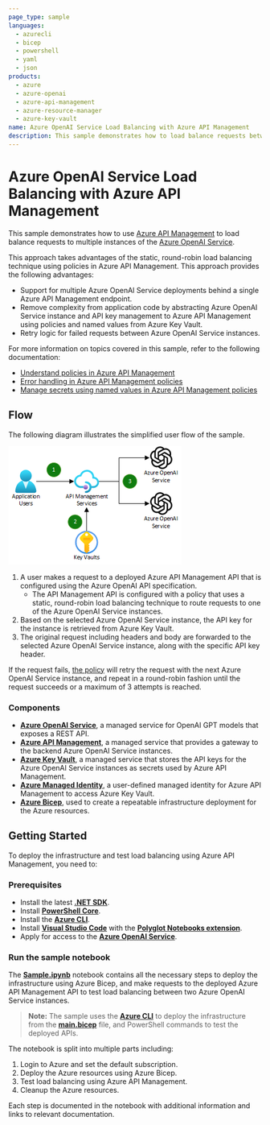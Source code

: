 ```yaml
---
page_type: sample
languages:
  - azurecli
  - bicep
  - powershell
  - yaml
  - json
products:
  - azure
  - azure-openai
  - azure-api-management
  - azure-resource-manager
  - azure-key-vault
name: Azure OpenAI Service Load Balancing with Azure API Management
description: This sample demonstrates how to load balance requests between multiple Azure OpenAI Services using Azure API Management.
---
```


# Azure OpenAI Service Load Balancing with Azure API Management

This sample demonstrates how to use [Azure API Management](https://learn.microsoft.com/en-us/azure/api-management/api-management-key-concepts) to load balance requests to multiple instances of the [Azure OpenAI Service](https://learn.microsoft.com/en-us/azure/ai-services/openai/overview).

This approach takes advantages of the static, round-robin load balancing technique using policies in Azure API Management. This approach provides the following advantages:

- Support for multiple Azure OpenAI Service deployments behind a single Azure API Management endpoint.
- Remove complexity from application code by abstracting Azure OpenAI Service instance and API key management to Azure API Management using policies and named values from Azure Key Vault.
- Retry logic for failed requests between Azure OpenAI Service instances.

For more information on topics covered in this sample, refer to the following documentation:

- [Understand policies in Azure API Management](https://learn.microsoft.com/en-us/azure/api-management/api-management-howto-policies)
- [Error handling in Azure API Management policies](https://learn.microsoft.com/en-us/azure/api-management/api-management-error-handling-policies)
- [Manage secrets using named values in Azure API Management policies](https://learn.microsoft.com/en-us/azure/api-management/api-management-howto-properties?tabs=azure-portal)

## Flow

The following diagram illustrates the simplified user flow of the sample.

![User flow diagram](./images/flow.png)

1. A user makes a request to a deployed Azure API Management API that is configured using the Azure OpenAI API specification.
   - The API Management API is configured with a policy that uses a static, round-robin load balancing technique to route requests to one of the Azure OpenAI Service instances.
2. Based on the selected Azure OpenAI Service instance, the API key for the instance is retrieved from Azure Key Vault.
3. The original request including headers and body are forwarded to the selected Azure OpenAI Service instance, along with the specific API key header.

If the request fails, [the policy](./infra/policies/round-robin-policy.xml) will retry the request with the next Azure OpenAI Service instance, and repeat in a round-robin fashion until the request succeeds or a maximum of 3 attempts is reached.

### Components

- [**Azure OpenAI Service**](https://learn.microsoft.com/en-us/azure/ai-services/openai/overview), a managed service for OpenAI GPT models that exposes a REST API.
- [**Azure API Management**](https://learn.microsoft.com/en-us/azure/api-management/api-management-key-concepts), a managed service that provides a gateway to the backend Azure OpenAI Service instances.
- [**Azure Key Vault**](https://learn.microsoft.com/en-us/azure/key-vault/key-vault-overview), a managed service that stores the API keys for the Azure OpenAI Service instances as secrets used by Azure API Management.
- [**Azure Managed Identity**](https://learn.microsoft.com/en-us/entra/identity/managed-identities-azure-resources/overview), a user-defined managed identity for Azure API Management to access Azure Key Vault.
- [**Azure Bicep**](https://learn.microsoft.com/en-us/azure/azure-resource-manager/bicep/overview?tabs=bicep), used to create a repeatable infrastructure deployment for the Azure resources.

## Getting Started

To deploy the infrastructure and test load balancing using Azure API Management, you need to:

### Prerequisites

- Install the latest [**.NET SDK**](https://dotnet.microsoft.com/download).
- Install [**PowerShell Core**](https://docs.microsoft.com/en-us/powershell/scripting/install/installing-powershell).
- Install the [**Azure CLI**](https://docs.microsoft.com/en-us/cli/azure/install-azure-cli).
- Install [**Visual Studio Code**](https://code.visualstudio.com/) with the [**Polyglot Notebooks extension**](https://marketplace.visualstudio.com/items?itemName=ms-dotnettools.dotnet-interactive-vscode).
- Apply for access to the [**Azure OpenAI Service**](https://learn.microsoft.com/en-us/azure/ai-services/openai/overview#how-do-i-get-access-to-azure-openai).

### Run the sample notebook

The [**Sample.ipynb**](./Sample.ipynb) notebook contains all the necessary steps to deploy the infrastructure using Azure Bicep, and make requests to the deployed Azure API Management API to test load balancing between two Azure OpenAI Service instances.

> **Note:** The sample uses the [**Azure CLI**](https://docs.microsoft.com/en-us/cli/azure/install-azure-cli) to deploy the infrastructure from the [**main.bicep**](./infra/main.bicep) file, and PowerShell commands to test the deployed APIs.

The notebook is split into multiple parts including:

1. Login to Azure and set the default subscription.
2. Deploy the Azure resources using Azure Bicep.
3. Test load balancing using Azure API Management.
4. Cleanup the Azure resources.

Each step is documented in the notebook with additional information and links to relevant documentation.
